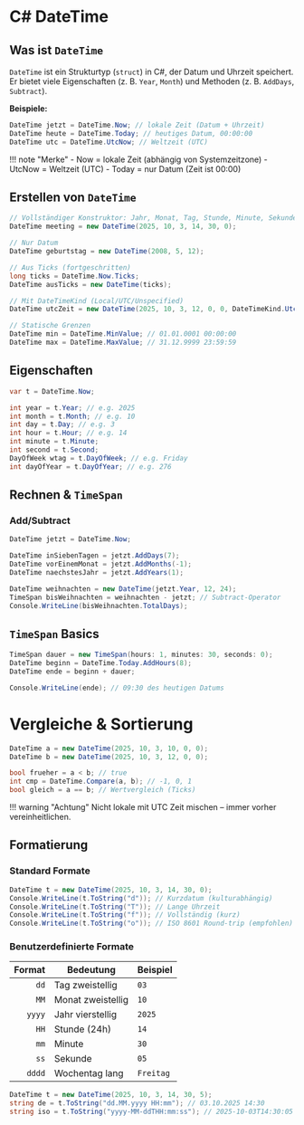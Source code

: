 # C# DateTime

## Was ist `DateTime`

`DateTime` ist ein Strukturtyp (`struct`) in C#, der Datum und Uhrzeit speichert.
Er bietet viele Eigenschaften (z. B. `Year`, `Month`) und Methoden (z. B. `AddDays`, `Subtract`).

**Beispiele:**

```csharp
DateTime jetzt = DateTime.Now; // lokale Zeit (Datum + Uhrzeit)
DateTime heute = DateTime.Today; // heutiges Datum, 00:00:00
DateTime utc = DateTime.UtcNow; // Weltzeit (UTC)
```

!!! note "Merke"
    - Now = lokale Zeit (abhängig von Systemzeitzone)
    - UtcNow = Weltzeit (UTC)
    - Today = nur Datum (Zeit ist 00:00)

## Erstellen von `DateTime`

```csharp
// Vollständiger Konstruktor: Jahr, Monat, Tag, Stunde, Minute, Sekunde (Millis optional)
DateTime meeting = new DateTime(2025, 10, 3, 14, 30, 0);

// Nur Datum
DateTime geburtstag = new DateTime(2008, 5, 12);

// Aus Ticks (fortgeschritten)
long ticks = DateTime.Now.Ticks;
DateTime ausTicks = new DateTime(ticks);

// Mit DateTimeKind (Local/UTC/Unspecified)
DateTime utcZeit = new DateTime(2025, 10, 3, 12, 0, 0, DateTimeKind.Utc);

// Statische Grenzen
DateTime min = DateTime.MinValue; // 01.01.0001 00:00:00
DateTime max = DateTime.MaxValue; // 31.12.9999 23:59:59
```

## Eigenschaften 

```csharp
var t = DateTime.Now;

int year = t.Year; // e.g. 2025
int month = t.Month; // e.g. 10
int day = t.Day; // e.g. 3
int hour = t.Hour; // e.g. 14
int minute = t.Minute;
int second = t.Second;
DayOfWeek wtag = t.DayOfWeek; // e.g. Friday
int dayOfYear = t.DayOfYear; // e.g. 276
```

## Rechnen & `TimeSpan`

### Add/Subtract

```csharp
DateTime jetzt = DateTime.Now;

DateTime inSiebenTagen = jetzt.AddDays(7);
DateTime vorEinemMonat = jetzt.AddMonths(-1);
DateTime naechstesJahr = jetzt.AddYears(1);

DateTime weihnachten = new DateTime(jetzt.Year, 12, 24);
TimeSpan bisWeihnachten = weihnachten - jetzt; // Subtract-Operator
Console.WriteLine(bisWeihnachten.TotalDays);
```

## `TimeSpan` Basics

```csharp
TimeSpan dauer = new TimeSpan(hours: 1, minutes: 30, seconds: 0);
DateTime beginn = DateTime.Today.AddHours(8);
DateTime ende = beginn + dauer;

Console.WriteLine(ende); // 09:30 des heutigen Datums
```

# Vergleiche & Sortierung

```csharp
DateTime a = new DateTime(2025, 10, 3, 10, 0, 0);
DateTime b = new DateTime(2025, 10, 3, 12, 0, 0);

bool frueher = a < b; // true
int cmp = DateTime.Compare(a, b); // -1, 0, 1
bool gleich = a == b; // Wertvergleich (Ticks)
```

!!! warning "Achtung"
    Nicht lokale mit UTC Zeit mischen – immer vorher vereinheitlichen.

## Formatierung

### Standard Formate

```csharp
DateTime t = new DateTime(2025, 10, 3, 14, 30, 0);
Console.WriteLine(t.ToString("d")); // Kurzdatum (kulturabhängig)
Console.WriteLine(t.ToString("T")); // Lange Uhrzeit
Console.WriteLine(t.ToString("f")); // Vollständig (kurz)
Console.WriteLine(t.ToString("o")); // ISO 8601 Round-trip (empfohlen)
```

### Benutzerdefinierte Formate

| Format | Bedeutung         | Beispiel  |
| -----: | ----------------- | --------- |
|   `dd` | Tag zweistellig   | `03`      |
|   `MM` | Monat zweistellig | `10`      |
| `yyyy` | Jahr vierstellig  | `2025`    |
|   `HH` | Stunde (24h)      | `14`      |
|   `mm` | Minute            | `30`      |
|   `ss` | Sekunde           | `05`      |
| `dddd` | Wochentag lang    | `Freitag` |


```csharp
DateTime t = new DateTime(2025, 10, 3, 14, 30, 5);
string de = t.ToString("dd.MM.yyyy HH:mm"); // 03.10.2025 14:30
string iso = t.ToString("yyyy-MM-ddTHH:mm:ss"); // 2025-10-03T14:30:05
```
